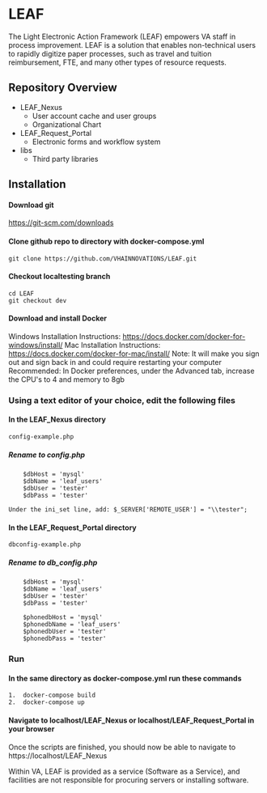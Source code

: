 # LEAF
The Light Electronic Action Framework (LEAF) empowers VA staff in process improvement. LEAF is a solution that enables non-technical users to rapidly digitize paper processes, such as travel and tuition reimbursement, FTE, and many other types of resource requests.

## Repository Overview
* LEAF_Nexus
    * User account cache and user groups
    * Organizational Chart
* LEAF_Request_Portal
    * Electronic forms and workflow system
* libs
    * Third party libraries

## Installation

#### Download git
https://git-scm.com/downloads	

#### Clone github repo to directory with docker-compose.yml
	git clone https://github.com/VHAINNOVATIONS/LEAF.git
	
#### Checkout localtesting branch
	cd LEAF
	git checkout dev

#### Download and install Docker
Windows Installation Instructions: https://docs.docker.com/docker-for-windows/install/
Mac Installation Instructions: https://docs.docker.com/docker-for-mac/install/
	Note: It will make you sign out and sign back in and could require restarting your computer
Recommended:  In Docker preferences, under the Advanced tab, increase the CPU's to 4 and memory to 8gb

### Using a text editor of your choice, edit the following files

#### In the LEAF_Nexus directory
	
	config-example.php
#####		Rename to config.php
		$dbHost = 'mysql'
		$dbName = 'leaf_users'
		$dbUser = 'tester'
		$dbPass = 'tester'

	Under the ini_set line, add: $_SERVER['REMOTE_USER'] = "\\tester";

#### In the LEAF_Request_Portal directory
	dbconfig-example.php
#####		Rename to db_config.php
		$dbHost = 'mysql'
		$dbName = 'leaf_users'
		$dbUser = 'tester'
		$dbPass = 'tester'

		$phonedbHost = 'mysql'
		$phonedbName = 'leaf_users'
		$phonedbUser = 'tester'
		$phonedbPass = 'tester'	

### Run

#### In the same directory as docker-compose.yml run these commands
	1.  docker-compose build
	2.  docker-compose up

#### Navigate to localhost/LEAF_Nexus or localhost/LEAF_Request_Portal in your browser
Once the scripts are finished, you should now be able to navigate to https://localhost/LEAF_Nexus

Within VA, LEAF is provided as a service (Software as a Service), and facilities are not responsible for procuring servers or installing software.

